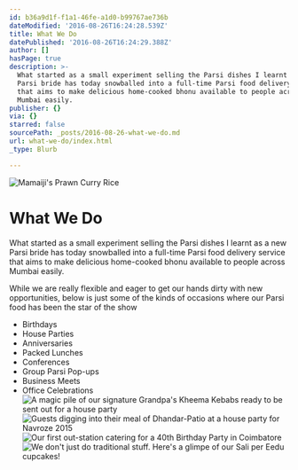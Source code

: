 ```yaml
---
id: b36a9d1f-f1a1-46fe-a1d0-b99767ae736b
dateModified: '2016-08-26T16:24:28.539Z'
title: What We Do
datePublished: '2016-08-26T16:24:29.388Z'
author: []
hasPage: true
description: >-
  What started as a small experiment selling the Parsi dishes I learnt as a new
  Parsi bride has today snowballed into a full-time Parsi food delivery service
  that aims to make delicious home-cooked bhonu available to people across
  Mumbai easily.
publisher: {}
via: {}
starred: false
sourcePath: _posts/2016-08-26-what-we-do.md
url: what-we-do/index.html
_type: Blurb

---
```

![Mamaiji's Prawn Curry Rice](https://the-grid-user-content.s3-us-west-2.amazonaws.com/1bdb9751-8b1f-41b5-9e20-82c42d73ef6d.jpg)

# What We Do

What started as a small experiment selling the Parsi dishes I learnt as a new Parsi bride has today snowballed into a full-time Parsi food delivery service that aims to make delicious home-cooked bhonu available to people across Mumbai easily.

While we are really flexible and eager to get our hands dirty with new opportunities, below is just some of the kinds of occasions where our Parsi food has been the star of the show

* Birthdays
* House Parties
* Anniversaries
* Packed Lunches
* Conferences
* Group Parsi Pop-ups
* Business Meets
* Office Celebrations
![A magic pile of our signature Grandpa's Kheema Kebabs ready to be sent out for a house party](https://the-grid-user-content.s3-us-west-2.amazonaws.com/4454ef96-639c-4798-8873-5cfde04e303b.jpg)
![Guests digging into their meal of Dhandar-Patio at a house party for Navroze 2015](https://the-grid-user-content.s3-us-west-2.amazonaws.com/e8c5285d-921f-432c-927a-918ea3c49d51.jpg)
![Our first out-station catering for a 40th Birthday Party in Coimbatore](https://the-grid-user-content.s3-us-west-2.amazonaws.com/13a3c3ce-ba56-4773-afaa-ce7ebbc3881a.jpg)
![We don't just do traditional stuff. Here's a glimpe of our Sali per Eedu cupcakes!](https://the-grid-user-content.s3-us-west-2.amazonaws.com/9a095174-3d94-448b-8ca0-ece74731f4f5.jpg)